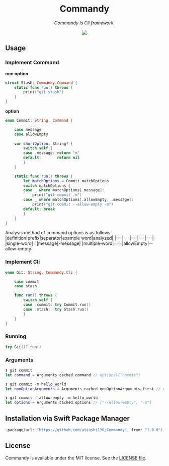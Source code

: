 <p align="center">
    <h1 align="center">Commandy</h1>
</p1>

<p align="center"><i>Commandy is Cli framework.</i></p>

<p align="center">
    <a href=".license-mit"><img src="https://img.shields.io/badge/license-MIT-blue.svg"></a> 
</p>

## Usage

### Implement Command

**non option**
```swift
struct Stash: Commandy.Command {
    static func run() throws {
        print("git stash")
    }
}
```

**option**
```swift
enum Commit: String, Command {

    case message
    case allowEmpty
    
    var shortOption: String? {
        switch self {
        case .message: return "m"
        default:       return nil
        }
    }

    static func run() throws {
        let matchOptions = Commit.matchOptions
        switch matchOptions {
        case _ where matchOptions[.message]:
            print("git commit -m")
        case _ where matchOptions[.allowEmpty, .message]:
            print("git commit --allow-empty -m")
        default: break
        }
    }
}
```

Analysis method of command options is as follows:
|definition|prefix|separator|example word|analyzed|
|---|---|---|---|---|
|single-word|`-`||message|-message|
|multiple-word|`--`|`-`|allowEmpty|--allow-empty|

### Implement Cli
```swift
enum Git: String, Commandy.Cli {

    case commit
    case stash

    func run() throws {
        switch self {
        case .commit: try Commit.run()
        case .stash:  try Stash.run()
        }
    }
}
```

### Running
```swift
try Git()?.run()
```

### Arguments
```swift
❯ git commit
let command = Arguments.cached.command // Optional("commit")

❯ git commit -m hello_world
let nonOptionArguments = Arguments.cached.nonOptionArguments.first // Optional("hello_world")

❯ git commit --allow-empty -m hello_world
let options = Arguments.cached.options // ["--allow-empty", "-m"]
```

## Installation via Swift Package Manager
```swift
.package(url: "https://github.com/atsushi130/Commandy", from: "1.0.0"),
```

## License
Commandy is available under the MIT license. See the [LICENSE file](https://github.com/atsushi130/Commandy/blob/master/license-mit).
